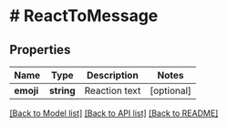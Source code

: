 # # ReactToMessage

## Properties

Name | Type | Description | Notes
------------ | ------------- | ------------- | -------------
**emoji** | **string** | Reaction text | [optional]

[[Back to Model list]](../../README.md#models) [[Back to API list]](../../README.md#endpoints) [[Back to README]](../../README.md)
